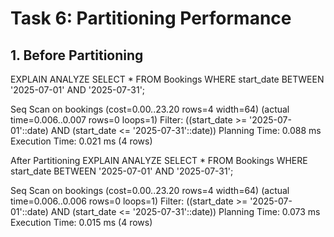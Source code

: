 # Task 6: Partitioning Performance

## 1. Before Partitioning


EXPLAIN ANALYZE
SELECT *
FROM Bookings
WHERE start_date BETWEEN '2025-07-01' AND '2025-07-31';

Seq Scan on bookings  (cost=0.00..23.20 rows=4 width=64) (actual time=0.006..0.007 rows=0 loops=1)
  Filter: ((start_date >= '2025-07-01'::date) AND (start_date <= '2025-07-31'::date))
Planning Time: 0.088 ms
Execution Time: 0.021 ms
(4 rows)


After Partitioning
EXPLAIN ANALYZE
SELECT *
FROM Bookings
WHERE start_date BETWEEN '2025-07-01' AND '2025-07-31';


Seq Scan on bookings  (cost=0.00..23.20 rows=4 width=64) (actual time=0.006..0.006 rows=0 loops=1)
  Filter: ((start_date >= '2025-07-01'::date) AND (start_date <= '2025-07-31'::date))
Planning Time: 0.073 ms
Execution Time: 0.015 ms
(4 rows)
